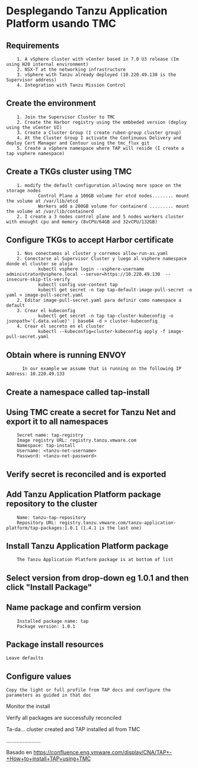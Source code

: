 # Desplegando Tanzu Application Platform usando TMC 

## Requirements
```
    1. A vSphere cluster with vCenter based in 7.0 U3 release (Im using H20 internal environment)
    2. NSX-T at the networking infrastructure
    3. vSphere with Tanzu already deployed (10.220.49.130 is the Supervisor address)
    4. Integration with Tanzu Mission Control
```

## Create the environment
```
    1. Join the Supervisor Cluster to TMC
    2. Create the Harbor registry using the embbeded version (deploy using the vCenter UI)
    3. Create a Cluster Group (I create ruben-group cluster group)
    4. At the Cluster Group I activate the Continuous Delivery and deploy Cert Manager and Contour using the tmc_flux git
    5. Create a vSphere namespace where TAP will reside (I create a tap vsphere namespace)
```
## Create a TKGs cluster using TMC
```
    1. modify the default configuration allowing more space on the storage nodes
            Control Plane a 100GB volume for etcd nodes........ mount the volume at /var/lib/etcd
            Workers add a 200GB volume for containerd ......... mount the volume at /var/lib/containerd
    2. I create a 3 nodes control plane and 5 nodes workers cluster with enought cpu and memory (8vCPU/64GB and 32vCPU/132GB)
```
## Configure TKGs to accept Harbor certificate
```
    1. Nos conectamos al cluster y corremos allow-run-as.yaml
    2. Conectarse al Supervisor Cluster y luego al vsphere namespace donde el cluster se aloja
            kubectl vsphere login --vsphere-username administrator@vsphere.local --server=https://10.220.49.130  --insecure-skip-tls-verify
            kubectl config use-context tap
            kubectl get secret -n tap tap-default-image-pull-secret -o yaml > image-pull-secret.yaml
    2. Editar image-pull-secret.yaml para definir como namespace a default
    3. Crear el kubeconfig
            kubectl get secret -n tap tap-cluster-kubeconfig -o jsonpath='{.data.value}' | base64 -d > cluster-kubeconfig
    4. Crear el secreto en el cluster
            kubectl --kubeconfig=cluster-kubeconfig apply -f image-pull-secret.yaml

```

## Obtain where is running ENVOY
```
      In our example we assume that is running on the following IP Address: 10.220.49.133
```      

## Create a namespace called tap-install

## Using TMC create a secret for Tanzu Net and export it to all namespaces
```
    Secret name: tap-registry
    Image registry URL: registry.tanzu.vmware.com
    Namespace: tap-install
    Username: <tanzu-net-username>
    Password: <tanzu-net-password>
```
## Verify secret is reconciled and is exported

## Add Tanzu Application Platform package repository to the cluster
```
    Name: tanzu-tap-repository
    Repository URL: registry.tanzu.vmware.com/tanzu-application-platform/tap-packages:1.0.1 (1.4.1 is the last one)
```

## Install Tanzu Application Platform package
```
    The Tanzu Application Platform package is at bottom of list
```
## Select version from drop-down eg 1.0.1 and then click "Install Package"

## Name package and confirm version
```
    Installed package name: tap
    Package version: 1.0.1
```
## Package install resources
    Leave defaults

## Configure values
    Copy the light or full profile from TAP docs and configure the parameters as guided in that doc

Monitor the install

Verify all packages are successfully reconciled

Ta-da... cluster created and TAP installed all from TMC
  
.......................

  Basado en https://confluence.eng.vmware.com/display/CNA/TAP+-+How+to+install+TAP+using+TMC
